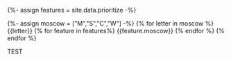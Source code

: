 {%- assign features = site.data.prioritize -%}

{%- assign moscow = ["M","S","C","W"] -%}
{% for letter in moscow %}
    {{letter}}
    {% for feature in features%}
        {{feature.moscow}}
    {% endfor %}
{% endfor %}

TEST